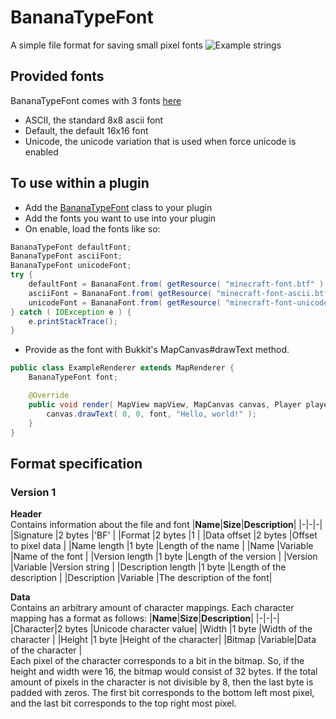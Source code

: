 # BananaTypeFont
A simple file format for saving small pixel fonts
![Example strings](https://i.imgur.com/maqful3.png)

## Provided fonts
BananaTypeFont comes with 3 fonts [here](https://github.com/BananaPuncher714/BananaTypeFont/tree/master/src/main/resources)
- ASCII, the standard 8x8 ascii font
- Default, the default 16x16 font
- Unicode, the unicode variation that is used when force unicode is enabled

## To use within a plugin
* Add the [BananaTypeFont](https://github.com/BananaPuncher714/BananaTypeFont/blob/master/src/main/java/com/aaaaahhhhhhh/bananapuncher714/bananatypefont/BananaTypeFont.java) class to your plugin
* Add the fonts you want to use into your plugin
* On enable, load the fonts like so:
```java
BananaTypeFont defaultFont;
BananaTypeFont asciiFont;
BananaTypeFont unicodeFont;
try {
    defaultFont = BananaFont.from( getResource( "minecraft-font.btf" ) ) );
    asciiFont = BananaFont.from( getResource( "minecraft-font-ascii.btf" ) ) );
    unicodeFont = BananaFont.from( getResource( "minecraft-font-unicode.btf" ) ) );
} catch ( IOException e ) {
    e.printStackTrace();
}
```
* Provide as the font with Bukkit's MapCanvas#drawText method.
```java
public class ExampleRenderer extends MapRenderer {
    BananaTypeFont font;

    @Override
    public void render( MapView mapView, MapCanvas canvas, Player player ) {
        canvas.drawText( 0, 0, font, "Hello, world!" );
    }
}
```

## Format specification
### Version 1
**Header**  
Contains information about the file and font
|**Name**|**Size**|**Description**|
|-|-|-|
|Signature          |2 bytes  |'BF'                       |
|Format             |2 bytes  |1                          |
|Data offset        |2 bytes  |Offset to pixel data       |
|Name length        |1 byte   |Length of the name         |
|Name               |Variable |Name of the font           |
|Version length     |1 byte   |Length of the version      |
|Version            |Variable |Version string             | 
|Description length |1 byte   |Length of the description  |
|Description        |Variable |The description of the font|

**Data**  
Contains an arbitrary amount of character mappings. Each character mapping has a format as follows:
|**Name**|**Size**|**Description**|
|-|-|-|
|Character|2 bytes |Unicode character value|
|Width    |1 byte  |Width of the character |
|Height   |1 byte  |Height of the character|
|Bitmap   |Variable|Data of the character  |  
Each pixel of the character corresponds to a bit in the bitmap. So, if the height and width were 16, the bitmap would consist of 32 bytes. If the total amount of pixels in the character is not divisible by 8, then the last byte is padded with zeros. The first bit corresponds to the bottom left most pixel, and the last bit corresponds to the top right most pixel.